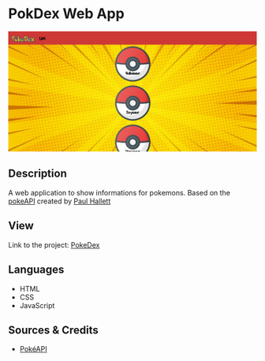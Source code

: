 # PokDex Web App

![Screenshot](/resources/screenshot-pokedex.JPG?raw=true)

## Description

A web application to show informations for pokemons. Based on the [pokeAPI](https://github.com/PokeAPI/pokeapi) created by [Paul Hallett](https://github.com/phalt)

## View

Link to the project: [PokeDex](https://hansashi.github.io/simple-js-app/)

## Languages
- HTML
- CSS
- JavaScript

## Sources & Credits
- [PokéAPI](https://pokeapi.co/docs/v2)
